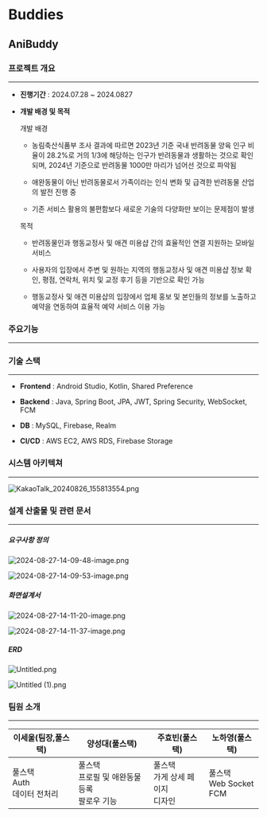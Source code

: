 # Buddies

## AniBuddy

### 프로젝트 개요

---

- **진행기간** : 2024.07.28 ~ 2024.0827

- **개발 배경 및 목적**
  
  개발 배경
  
  - 농림축산식품부 조사 결과에 따르면 2023년 기준 국내 반려동물 양육 인구 비율이 28.2%로 거의 1/3에 해당하는 인구가 반려동물과 생활하는 것으로 확인되며, 2024년 기준으로 반려동물 1000만 마리가 넘어선 것으로 파악됨
  
  - 애완동물이 아닌 반려동물로서 가족이라는 인식 변화 및 급격한 반려동물 산업의 발전 진행 중
  
  - 기존 서비스 활용의 불편함보다 새로운 기술의 다양화만 보이는 문제점이 발생
  
  목적
  
  - 반려동물인과 행동교정사 및 애견 미용샵 간의 효율적인 연결 지원하는 모바일 서비스
  
  - 사용자의 입장에서 주변 및 원하는 지역의 행동교정사 및 애견 미용샵 정보 확인, 평점, 연락처, 위치 및 교정 후기 등을 기반으로 확인 가능
  
  - 행동교정사 및 애견 미용샵의 입장에서 업체 홍보 및 본인들의 정보를 노출하고 예약을 연동하여 효율적 예약 서비스 이용 가능

### 주요기능

---

### 기술 스택

---

- **Frontend** : Android Studio, Kotlin, Shared Preference

- **Backend** : Java, Spring Boot, JPA, JWT, Spring Security, WebSocket, FCM

- **DB** : MySQL, Firebase, Realm

- **CI/CD** : AWS EC2, AWS RDS, Firebase Storage

### 시스템 아키텍쳐

---

![KakaoTalk_20240826_155813554.png](D:\sw\petproject\AniBuddy\images\KakaoTalk_20240826_155813554.png)

### 설계 산출물 및 관련 문서

---

##### 요구사항 정의

![2024-08-27-14-09-48-image.png](D:\sw\petproject\AniBuddy\images\2024-08-27-14-09-48-image.png)

![2024-08-27-14-09-53-image.png](D:\sw\petproject\AniBuddy\images\2024-08-27-14-09-53-image.png)

##### 화면설계서

![2024-08-27-14-11-20-image.png](D:\sw\petproject\AniBuddy\images\2024-08-27-14-11-20-image.png)

![2024-08-27-14-11-37-image.png](D:\sw\petproject\AniBuddy\images\2024-08-27-14-11-37-image.png)

##### ERD

![Untitled.png](D:\sw\petproject\AniBuddy\images\Untitled.png)

![Untitled (1).png](D:\sw\petproject\AniBuddy\images\Untitled%20(1).png)

### 팀원 소개

---

| 이세울(팀장,풀스택)                   | 양성대(풀스택)                         | 주효빈(풀스택)                  | 노하영(풀스택)                   |
| ----------------------------- | -------------------------------- | ------------------------- | -------------------------- |
| 풀스택<br/>Auth<br/>데이터 전처리<br/> | 풀스택<br/>프로필 및 애완동물 등록<br/>팔로우 기능 | 풀스택<br/>가게 상세 페이지<br/>디자인 | 풀스택<br/>Web Socket<br/>FCM |